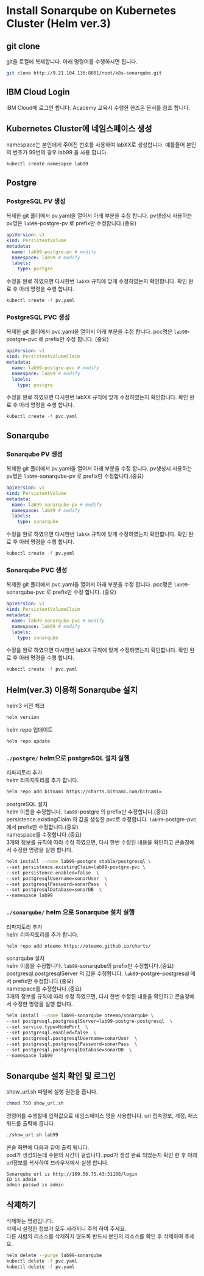# Install Sonarqube on Kubernetes Cluster (Helm ver.3)

## git clone
git을 로컬에 복제합니다. 
아래 명령어를 수행하시면 됩니다. 
```bash
git clone http://9.21.104.136:8001/root/k8s-sonarqube.git
```
## IBM Cloud Login
IBM Cloud에 로그인 합니다.
Acacemy 교육시 수행한 핸즈온 문서를 참조 합니다.

## Kubernetes Cluster에 네임스페이스 생성
namespace는 본인에게 주어진 번호를 사용하여 labXX로 생성합니다.
예를들어 본인의 번호가 99번의 경우 lab99 을 사용 합니다.
```bash
kubectl create namesapce lab99
```

## Postgre
### PostgreSQL PV 생성
복제한 git 폴더에서 pv.yaml을 열어서 아래 부분을 수정 합니다.
pv생성시 사용하는 pv명은 `lab99`-postgre-pv 로 prefix만 수정합니다.(중요)
```yaml
apiVersion: v1
kind: PersistentVolume
metadata:
  name: lab99-postgre-pv # modify
  namespace: lab99 # modify
  labels:
    type: postgre
```
수정을 완료 하였으면 다시한번 `labXX` 규칙에 맞게 수정하였는지 확인합니다.
확인 완료 후 아래 명령을 수행 합니다.
```bash
kubectl create -f pv.yaml
```

### PostgreSQL PVC 생성
복제한 git 폴더에서 pvc.yaml을 열어서 아래 부분을 수정 합니다.
pcc명은 `lab99`-postgre-pvc 로 prefix만 수정 합니다. (중요)
```yaml
apiVersion: v1
kind: PersistentVolumeClaim
metadata:
  name: lab99-postgre-pvc # modify
  namespace: lab99 # modify
  labels:
    type: postgre
```
수정을 완료 하였으면 다시한번 labXX 규칙에 맞게 수정하였는지 확인합니다.
확인 완료 후 아래 명령을 수행 합니다.
```bash
kubectl create -f pvc.yaml
```

## Sonarqube
### Sonarqube PV 생성
복제한 git 폴더에서 pv.yaml을 열어서 아래 부분을 수정 합니다.
pv생성시 사용하는 pv명은 `lab99`-sonarqube-pv 로 prefix만 수정합니다.(중요)
```yaml
apiVersion: v1
kind: PersistentVolume
metadata:
  name: lab99-sonarqube-pv # modify
  namespace: lab99 # modify
  labels:
    type: sonarqube
```
수정을 완료 하였으면 다시한번 `labXX` 규칙에 맞게 수정하였는지 확인합니다.
확인 완료 후 아래 명령을 수행 합니다.
```bash
kubectl create -f pv.yaml
```

### Sonarqube PVC 생성
복제한 git 폴더에서 pvc.yaml을 열어서 아래 부분을 수정 합니다.
pcc명은 `lab99`-sonarqube-pvc 로 prefix만 수정 합니다. (중요)
```yaml
apiVersion: v1
kind: PersistentVolumeClaim
metadata:
  name: lab99-sonarqube-pvc # modify
  namespace: lab99 # modify
  labels:
    type: sonarqube
```
수정을 완료 하였으면 다시한번 labXX 규칙에 맞게 수정하였는지 확인합니다.
확인 완료 후 아래 명령을 수행 합니다.
```bash
kubectl create -f pvc.yaml
```

## Helm(ver.3) 이용해 Sonarqube 설치
helm3 버전 체크 
```bash
helm version
```
helm repo 업데이트 
```bash
helm repo update
```

### `./postgre/` helm으로 postgreSQL 설치 실행
리파지토리 추가   
helm 리파지토리를 추가 합니다.   
```bash
helm repo add bitnami https://charts.bitnami.com/bitnami=
```
postgreSQL 설치   
helm 이름을 수정합니다. ```lab99```-postgre 의 prefix만 수정합니다.(중요)   
persistence.existingClaim 의 값을 생성한 pvc로 수정합니다. ```lab99```-postgre-pvc 에서 prefix만 수정합니다.(중요)   
namespace를 수정합니다.(중요)   
3개의 정보를 규칙에 따라 수정 하였으면, 다시 한번 수정된 내용을 확인하고 콘솔창에서 수정한 명령을 실행 합니다.   
```bash
helm install --name lab99-postgre stable/postgresql \
--set persistence.existingClaim=lab99-postgre-pvc \
--set persistence.enabled=false  \
--set postgresqlUsername=sonarUser  \
--set postgresqlPassword=sonarPass  \
--set postgresqlDatabase=sonarDB  \
--namespace lab99 

```


### `./sonarqube/` helm 으로 Sonarqube 설치 실행 
리파지토리 추가   
helm 리파지토리를 추가 합니다.   
```bash
helm repo add oteemo https://oteemo.github.io/charts/
```

sonarqube 설치   
helm 이름을 수정합니다. ```lab99```-sonarqube의 prefix만 수정합니다.(중요)   
postgresql.postgresqlServer 의 값을 수정합니다. ```lab99```-postgre-postgresql 에서 prefix만 수정합니다.(중요)   
namespace를 수정합니다.(중요)   
3개의 정보를 규칙에 따라 수정 하였으면, 다시 한번 수정된 내용을 확인하고 콘솔창에서 수정한 명령을 실행 합니다.   
```bash
helm install --name lab99-sonarqube oteemo/sonarqube \
--set postgresql.postgresqlServer=lab99-postgre-postgresql  \
--set service.type=NodePort  \
--set postgresql.enabled=false  \
--set postgresql.postgresqlUsername=sonarUser  \
--set postgresql.postgresqlPassword=sonarPass  \
--set postgresql.postgresqlDatabase=sonarDB  \
--namespace lab99
```


## Sonarqube 설치 확인 및 로그인
show_url.sh 파일에 실행 권한을 줍니다.  
```bash
chmod 750 show_url.sh
```
명령어를 수행할때 입력값으로 네임스페이스 명을 사용합니다.
url 접속정보, 계정, 패스워드를 출력해 줍니다.   
```bash
./show_url.sh lab99
```
콘솔 화면에 다음과 깉이 출력 됩니다.   
pod가 생성되는데 수분의 시간이 걸립니다. 
pod가 생성 완료 되었는지 확인 한 후 아래 url정보를 복사하여 브라우저에서 실행 합니다.    
```console
Sonarqube url is http://169.56.75.43:31108/login
ID is admin
admin passwd is admin
```

## 삭제하기   
삭제하는 명령입니다.   
삭제시 설정한 정보가 모두 사라지니 주의 하여 주세요.   
다른 사람의 리소스를 삭제하지 않도록 반드시 본인의 리소스를 확인 후 삭제하여 주세요.    
```bash
helm delete --purge lab99-sonarqube
kubectl delete -f pvc.yaml 
kubectl delete -f pv.yaml 

```